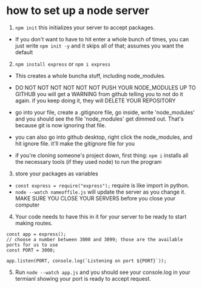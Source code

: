 # how to set up a node server

1. `npm init` this initializes your server to accept packages.

- If you don't want to have to hit enter a whole bunch of times, you can just write `npm init -y` and it skips all of that; assumes you want the default

2. `npm install express` or `npm i express`

- This creates a whole buncha stuff, including node_modules.
- DO NOT NOT NOT NOT NOT NOT PUSH YOUR NODE_MODULES UP TO GITHUB you will get a WARNING from github telling you to not do it again. if you keep doing it, they will DELETE YOUR REPOSITORY

- go into your file, create a .gitignore file, go inside, write 'node_modules' and you should see the file 'node_modules' get dimmed out. That's because git is now ignoring that file.

- you can also go into github desktop, right click the node_modules, and hit ignore file. it'll make the gitignore file for you

- if you're cloning someone's project down, first thing: `npm i` installs all the necessary tools (if they used node) to run the program

3. store your packages as variables

- `const express = require("express");` require is like import in python.
- `node --watch nameoffile.js` will update the server as you change it. MAKE SURE YOU CLOSE YOUR SERVERS before you close your computer

4. Your code needs to have this in it for your server to be ready to start making routes.

```const express = require("express");
const app = express();
// choose a number between 3000 and 3099; those are the available ports for us to use
const PORT = 3000;

app.listen(PORT, console.log(`Listening on port ${PORT}`));
```

5. Run `node --watch app.js` and you should see your console.log in your termianl showing your port is ready to accept request.
